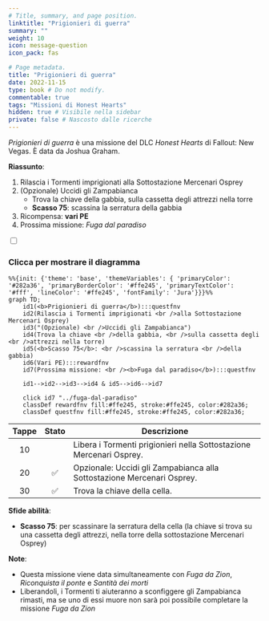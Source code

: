 ```yaml
---
# Title, summary, and page position.
linktitle: "Prigionieri di guerra"
summary: ""
weight: 10
icon: message-question
icon_pack: fas

# Page metadata.
title: "Prigionieri di guerra"
date: 2022-11-15
type: book # Do not modify.
commentable: true
tags: "Missioni di Honest Hearts"
hidden: true # Visibile nella sidebar
private: false # Nascosto dalle ricerche
---
```


<div class="fnv">


*Prigionieri di guerra* è una missione del DLC *Honest Hearts* di Fallout: New Vegas. È data da Joshua Graham.

**Riassunto**:
1. Rilascia i Tormenti imprigionati alla Sottostazione Mercenari Osprey
2. (Opzionale) Uccidi gli Zampabianca
   - Trova la chiave della gabbia, sulla cassetta degli attrezzi nella torre
   - **Scasso 75**: scassina la serratura della gabbia
3. Ricompensa: **vari PE**
4. Prossima missione: *Fuga dal paradiso*

<section class="chart-collapse">
<input type="checkbox" name="collapse2" id="handle2">
<h3 class="handle">
<label for="handle2">Clicca per mostrare il diagramma</label>
</h3>
<div class="content">

```mermaid
%%{init: {'theme': 'base', 'themeVariables': { 'primaryColor': '#282a36', 'primaryBorderColor': '#ffe245', 'primaryTextColor': '#fff', 'lineColor': '#ffe245', 'fontFamily': 'Jura'}}}%%
graph TD;
    id1(<b>Prigionieri di guerra</b>):::questfnv
    id2(Rilascia i Tormenti imprigionati <br />alla Sottostazione Mercenari Osprey)
    id3("(Opzionale) <br />Uccidi gli Zampabianca")
    id4(Trova la chiave <br />della gabbia, <br />sulla cassetta degli <br />attrezzi nella torre)
    id5(<b>Scasso 75</b>: <br />scassina la serratura <br />della gabbia)
    id6(Vari PE):::rewardfnv
    id7(Prossima missione: <br /><b>Fuga dal paradiso</b>):::questfnv
    
    id1-->id2-->id3-->id4 & id5-->id6-->id7
    
    click id7 "../fuga-dal-paradiso"
    classDef rewardfnv fill:#ffe245, stroke:#ffe245, color:#282a36;
    classDef questfnv fill:#ffe245, stroke:#ffe245, color:#282a36;
```

</div>
</section>

| Tappe |       Stato        | Descrizione |
|:-----:|:------------------:| ----------- |
|                           10                          |            | Libera i Tormenti prigionieri nella Sottostazione Mercenari Osprey.                                                                                                         |
|                           20                          | :white_check_mark: | Opzionale: Uccidi gli Zampabianca alla Sottostazione Mercenari Osprey.                                                                                                      |
|                           30                          | :white_check_mark: | Trova la chiave della cella.                                                                                                                                                |



**Sfide abilità**:
- **Scasso 75**: per scassinare la serratura della cella (la chiave si trova su una cassetta degli attrezzi, nella torre della sottostazione Mercenari Osprey) 



**Note**:
- Questa missione viene data simultaneamente con *Fuga da Zion*, *Riconquista il ponte* e *Santità dei morti*
- Liberandoli, i Tormenti ti aiuteranno a sconfiggere gli Zampabianca rimasti, ma se uno di essi muore non sarà poi possibile completare la missione *Fuga da Zion*


</div>


